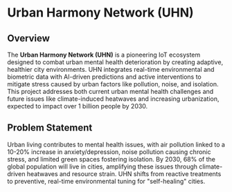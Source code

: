 # Urban Harmony Network (UHN)

## Overview

The **Urban Harmony Network (UHN)** is a pioneering IoT ecosystem designed to combat urban mental health deterioration by creating adaptive, healthier city environments. UHN integrates real-time environmental and biometric data with AI-driven predictions and active interventions to mitigate stress caused by urban factors like pollution, noise, and isolation. This project addresses both current urban mental health challenges and future issues like climate-induced heatwaves and increasing urbanization, expected to impact over 1 billion people by 2030.

## Problem Statement

Urban living contributes to mental health issues, with air pollution linked to a 10-20% increase in anxiety/depression, noise pollution causing chronic stress, and limited green spaces fostering isolation. By 2030, 68% of the global population will live in cities, amplifying these issues through climate-driven heatwaves and resource strain. UHN shifts from reactive treatments to preventive, real-time environmental tuning for "self-healing" cities.
